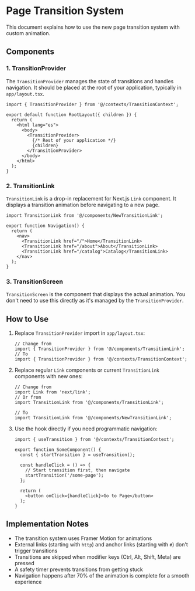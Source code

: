 # Page Transition System

This document explains how to use the new page transition system with custom animation.

## Components

### 1. TransitionProvider

The `TransitionProvider` manages the state of transitions and handles navigation. It should be placed at the root of your application, typically in `app/layout.tsx`.

```tsx
import { TransitionProvider } from '@/contexts/TransitionContext';

export default function RootLayout({ children }) {
  return (
    <html lang="es">
      <body>
        <TransitionProvider>
          {/* Rest of your application */}
          {children}
        </TransitionProvider>
      </body>
    </html>
  );
}
```

### 2. TransitionLink

`TransitionLink` is a drop-in replacement for Next.js `Link` component. It displays a transition animation before navigating to a new page.

```tsx
import TransitionLink from '@/components/NewTransitionLink';

export function Navigation() {
  return (
    <nav>
      <TransitionLink href="/">Home</TransitionLink>
      <TransitionLink href="/about">About</TransitionLink>
      <TransitionLink href="/catalog">Catalog</TransitionLink>
    </nav>
  );
}
```

### 3. TransitionScreen

`TransitionScreen` is the component that displays the actual animation. You don't need to use this directly as it's managed by the `TransitionProvider`.

## How to Use

1. Replace `TransitionProvider` import in `app/layout.tsx`:
   
   ```tsx
   // Change from
   import { TransitionProvider } from '@/components/TransitionLink';
   // To
   import { TransitionProvider } from '@/contexts/TransitionContext';
   ```

2. Replace regular `Link` components or current `TransitionLink` components with new ones:
   
   ```tsx
   // Change from
   import Link from 'next/link';
   // Or from
   import TransitionLink from '@/components/TransitionLink';

   // To
   import TransitionLink from '@/components/NewTransitionLink';
   ```

3. Use the hook directly if you need programmatic navigation:
   
   ```tsx
   import { useTransition } from '@/contexts/TransitionContext';

   export function SomeComponent() {
     const { startTransition } = useTransition();

     const handleClick = () => {
       // Start transition first, then navigate
       startTransition('/some-page');
     };

     return (
       <button onClick={handleClick}>Go to Page</button>
     );
   }
   ```

## Implementation Notes

- The transition system uses Framer Motion for animations
- External links (starting with `http`) and anchor links (starting with `#`) don't trigger transitions
- Transitions are skipped when modifier keys (Ctrl, Alt, Shift, Meta) are pressed
- A safety timer prevents transitions from getting stuck
- Navigation happens after 70% of the animation is complete for a smooth experience 